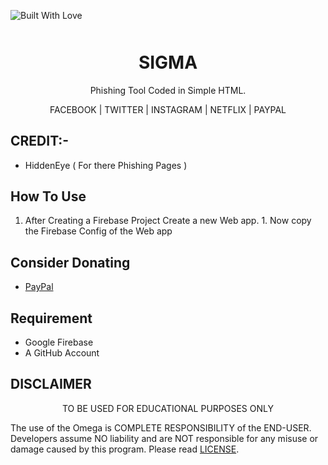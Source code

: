 <p align="left">
  <a><img title="Built With Love" src="https://forthebadge.com/images/badges/built-with-love.svg" ></a>
 </p>
<p align="center" style="font-weight:bolder;font-size:50px">
<center><h1 align="center" >SIGMA</h1></center>
</p>

<p align="center">
Phishing Tool Coded in Simple HTML.
</p>
<p align="center">
FACEBOOK | TWITTER | INSTAGRAM | NETFLIX | PAYPAL
</p>



## CREDIT:-
* HiddenEye ( For there Phishing Pages ) 
## How To Use
 1. After Creating a Firebase Project Create a new Web app. 1. Now copy the Firebase Config of the Web app 


## Consider Donating 
* [PayPal](https://paypal.me/SaritaChaubey/)

## Requirement
* Google Firebase
* A GitHub Account


## DISCLAIMER
<p align="center">
  TO BE USED FOR EDUCATIONAL PURPOSES ONLY
</p>

The use of the Omega is COMPLETE RESPONSIBILITY of the END-USER. Developers assume NO liability and are NOT responsible for any misuse or damage caused by this program. Please read [LICENSE](LICENSE).




